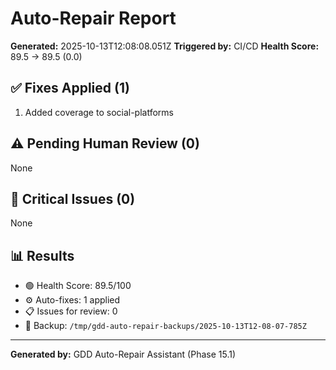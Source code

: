# Auto-Repair Report

**Generated:** 2025-10-13T12:08:08.051Z
**Triggered by:** CI/CD
**Health Score:** 89.5 → 89.5 (0.0)

## ✅ Fixes Applied (1)

1. Added coverage to social-platforms

## ⚠️ Pending Human Review (0)

None

## 🔴 Critical Issues (0)

None

## 📊 Results

- 🟢 Health Score: 89.5/100
- ⚙️ Auto-fixes: 1 applied
- 📋 Issues for review: 0
- 💾 Backup: `/tmp/gdd-auto-repair-backups/2025-10-13T12-08-07-785Z`

---

**Generated by:** GDD Auto-Repair Assistant (Phase 15.1)

